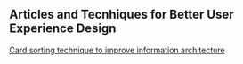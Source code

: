 ## Articles and Tecnhiques for Better User Experience Design

[Card sorting technique to improve information architecture](https://www.smashingmagazine.com/2014/10/improving-information-architecture-card-sorting-beginners-guide/)